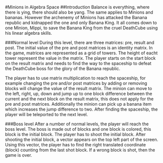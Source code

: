#Minions in Algebra Space
##Introduction 
Balance is everything, where there is ying, there should also be yang. The same applies to Minions and bananas. However the archenemy of Minions has attacked the Banana republic and kidnapped the one and only Banana King.
It all comes down to one Minion, Mippi, to save the Banana King from the cruel DeathCube using his linear algebra skills.

###Normal level
During this level, there are three matrices: pre, result and post. The initial value of the pre and post matrices is an identity matrix. In the game, matrices are represented as a grid of towers. The height of eacht tower represent the value in the matrix. The player starts on the start block on the result matrix and needs to find the way to the spaceship to defeat the DeathCube boss for the glory of the Banana republic. 

The player has to use matrix multiplication to reach the spaceship, for example changing the pre and/or post matrices by adding or removing blocks will change the value of the result matrix. The minion can move to the left, right, up, down and jump up to one block difference between the current and the next block on the result matrix, this does not apply for the pre and post matrices. Additionally the minion can pick up a banana item which increases the jump difference to two. After finding the spaceship, the player will be teleported to the next level.

###Boss level
After a number of normal levels, the player will reach the boss level. The boss is made out of blocks and one block is colored, this block is the initial block. The player has to shoot the initial block. After shooting the initial block, a vector appears on the top left part of the screen. Using this vector, the player has to find the right translated coordinate (block) counting from the last shot block. If a wrong block is shot, then the game is over. 
